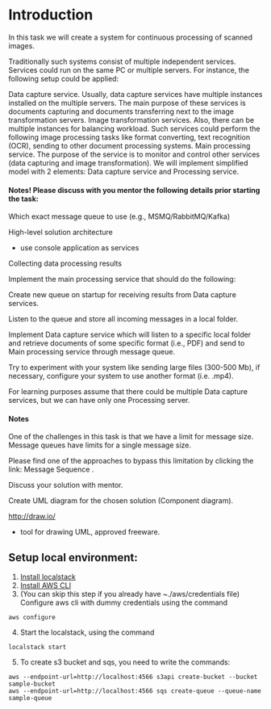 # Introduction

In this task we will create a system for continuous processing of scanned images.

Traditionally such systems consist of multiple independent services. Services could run on the same PC or multiple servers. For instance, the following setup could be applied:

Data capture service. Usually, data capture services have multiple instances installed on the multiple servers. The main purpose of these services is documents capturing and documents transferring next to the image transformation servers.
Image transformation services. Also, there can be multiple instances for balancing workload. Such services could perform the following image processing tasks like format converting, text recognition (OCR), sending to other document processing systems.
Main processing service. The purpose of the service is to monitor and control other services (data capturing and image transformation).
We will implement simplified model with 2 elements: Data capture service and Processing service.

#### Notes! Please discuss with you mentor the following details prior starting the task:

Which exact message queue to use (e.g., MSMQ/RabbitMQ/Kafka)

High-level solution architecture

* use console application as services

Collecting data processing results

Implement the main processing service that should do the following:

Create new queue on startup for receiving results from Data capture services.

Listen to the queue and store  all incoming messages in a local folder.

Implement Data capture service which will listen to a specific local folder and retrieve documents of some specific format (i.e., PDF) and send to Main processing service through message queue.

Try to experiment with your system like sending large files (300-500 Mb), if necessary, configure your system to use another format (i.e. .mp4).

For learning purposes assume that there could be multiple Data capture services, but we can have only one Processing server.

#### Notes

One of the challenges in this task is that we have a limit for message size. Message queues have limits for a single message size.

Please find one of the approaches to bypass this limitation by clicking the link:
Message Sequence
.

Discuss your solution with mentor.

Create UML diagram for the chosen solution (Component diagram).

http://draw.io/
- tool for drawing UML, approved freeware.


## Setup local environment:
1. [Install localstack](https://docs.localstack.cloud/getting-started/installation/)
2. [Install AWS CLI](https://docs.aws.amazon.com/cli/latest/userguide/getting-started-install.html)
3. (You can skip this step if you already have ~./aws/credentials file) Configure aws cli with dummy credentials using the command
```
aws configure
```
4. Start the localstack, using the command
```
localstack start
```
5. To create s3 bucket and sqs, you need to write the commands:
```
aws --endpoint-url=http://localhost:4566 s3api create-bucket --bucket sample-bucket
aws --endpoint-url=http://localhost:4566 sqs create-queue --queue-name sample-queue
```
   
